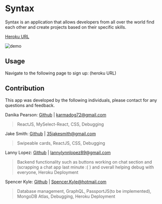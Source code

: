 # Syntax

Syntax is an application that allows developers from all over the world find each other and create projects based on their specific skills.

[Heroku URL](https://syntax-uofu.herokuapp.com/)

![demo](./assets/demo.png)

## Usage

Navigate to the following page to sign up: (heroku URL)

## Contribution

This app was developed by the following individuals, please contact for any questions and feedback.

Danika Pearson: [Github](https://github.com/karmadog72) |  [karmadog72@gmail.com](mailto:karmadog72@gmail.com)
> ReactJS, MySelect-React, CSS, Debugging

Jake Smith: [Github](https://github.com/35jakesmith) |  [35jakesmith@gmail.com](mailto:35jakesmith@gmail.com)
> Swipeable cards, ReactJS, CSS, Debugging

Lanny Lopez: [Github](https://github.com/LannyLopez) |  [lannylynnlopez89@gmail.com](mailto:lannylynnlopez89@gmail.com)
> Backend functionality such as buttons working on chat section and (scrapping a chat app last minute :( ) and overall helping debug with everyone, Heroku Deployment

Spencer Kyle: [Github](https://github.com/SpencerKyle) | [Spencer.Kyle@hotmail.com](mailto:Spencer.Kyle@hotmail.com)
> Database management, GraphQL, PassportJS(to be implemented), MongoDB Atlas, Debugging, Heroku Deployment

